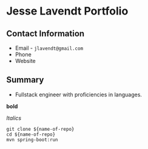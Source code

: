# Jesse Lavendt Portfolio

## Contact Information
* Email - `jlavendt@gmail.com`
* Phone
* Website

## Summary
* Fullstack engineer with proficiencies in languages.

**bold**

_Italics_ 

```
git clone ${name-of-repo}
cd ${name-of-repo}
mvn spring-boot:run
```
